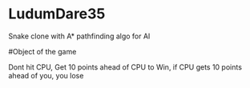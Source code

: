 # LudumDare35

Snake clone with A* pathfinding algo for AI

#Object of the game

Dont hit CPU, Get 10 points ahead of CPU to Win, if CPU gets 10 points ahead of you, you lose